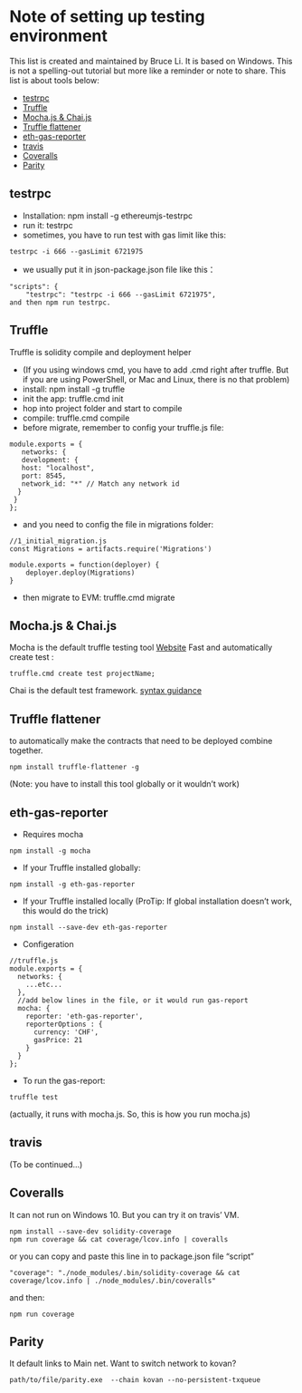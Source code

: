 # Note of setting up testing environment

This list is created and maintained by Bruce Li. It is based on Windows. This is not a spelling-out tutorial but more like a reminder or note to share. This list is about tools below:

* [testrpc](#testrpc)
* [Truffle](#truffle)
* [Mocha.js & Chai.js](#mocha.jschai.js)
* [Truffle flattener](#truffle-flattener)
* [eth-gas-reporter](#eth-gas-reporter)
* [travis](#travis)
* [Coveralls](#coveralls)
* [Parity](#parity)

## testrpc

* Installation:  npm install -g ethereumjs-testrpc
* run it: testrpc
* sometimes, you have to run test with gas limit like this:
```
testrpc -i 666 --gasLimit 6721975
```
* we usually put it in json-package.json file like this：
```
"scripts": {
    "testrpc": "testrpc -i 666 --gasLimit 6721975",
and then npm run testrpc.
```

## Truffle

Truffle is solidity compile and deployment helper
* (If you using windows cmd, you have to add .cmd right after truffle. But if you are using PowerShell, or Mac and Linux, there is no that problem)
* install: npm install -g truffle
* init the app: truffle.cmd init
* hop into project folder and start to compile
* compile: truffle.cmd compile 
* before migrate, remember to config your truffle.js file:
```
module.exports = {
   networks: {
   development: {
   host: "localhost",
   port: 8545,
   network_id: "*" // Match any network id
  }
 }
}; 
```
* and you need to config the file in migrations folder:
```
//1_initial_migration.js
const Migrations = artifacts.require('Migrations')

module.exports = function(deployer) {
    deployer.deploy(Migrations)
}
```
* then migrate to EVM:  truffle.cmd migrate

## Mocha.js & Chai.js

Mocha is the default truffle testing tool [Website](https://mochajs.org/) 
Fast and automatically create test :
```
truffle.cmd create test projectName;
```
Chai is the default test framework. [syntax guidance](http://chaijs.com/guide/styles/#assert)

## Truffle flattener 
to automatically make the contracts that need to be deployed combine together.
```
npm install truffle-flattener -g
```
(Note: you have to install this tool globally or it wouldn’t work)


## eth-gas-reporter
* Requires mocha
```
npm install -g mocha
```

* If your Truffle installed globally:
```
npm install -g eth-gas-reporter
```

* If your Truffle installed locally (ProTip: If global installation doesn’t work, this would do the trick)
```
npm install --save-dev eth-gas-reporter
```

* Configeration
```
//truffle.js
module.exports = {
  networks: {
    ...etc...
  },
  //add below lines in the file, or it would run gas-report
  mocha: {
    reporter: 'eth-gas-reporter',
    reporterOptions : {
      currency: 'CHF',
      gasPrice: 21
    }
  }
};
```

* To run the gas-report:
```
truffle test
```
(actually, it runs with mocha.js. So, this is how you run mocha.js)

## travis 
(To be continued...)

## Coveralls
It can not run on Windows 10. But you can try it on travis’ VM.
```
npm install --save-dev solidity-coverage
npm run coverage && cat coverage/lcov.info | coveralls
```
or you can copy and paste this line in to package.json file “script”
```
"coverage": "./node_modules/.bin/solidity-coverage && cat coverage/lcov.info | ./node_modules/.bin/coveralls"
```
and then:
 ```
 npm run coverage
 ```

## Parity
It default links to Main net. Want to switch network to kovan? 
```
path/to/file/parity.exe  --chain kovan --no-persistent-txqueue
```
